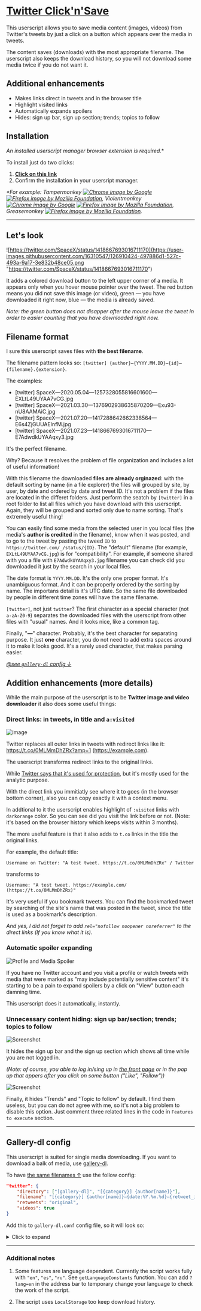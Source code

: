 # [Twitter Click'n'Save](https://github.com/AlttiRi/twitter-click-and-save#twitter-clicknsave)

This userscript allows you to save media content (images, videos) from Twitter's tweets by just a click on a button which appears over the media in tweets.

The content saves (downloads) with the most appropriate filename. The userscript also keeps the download history, so you will not download some media twice if you do not want it. 

## Additional enhancements
- Makes links direct in tweets and in the browser title
- Highlight visited links
- Automatically expands spoilers
- Hides: sign up bar, sign up section; trends; topics to follow

## Installation

_An installed userscript manager browser extension is required._*

To install just do two clicks:

1. **[Click on this link](https://github.com/AlttiRi/twitter-click-and-save/raw/master/twitter-click-and-save.user.js)**
2. Confirm the installation in your usersript manager.

_*For example: Tampermonkey
[![Chrome image by Google](https://camo.githubusercontent.com/bae47ea3643e2620e4cb40abcb8a9889d4f8c2719232de1e0bd185da0d55a466/68747470733a2f2f69636f6e732e69636f6e617263686976652e636f6d2f69636f6e732f676f6f676c652f6368726f6d652f32342f476f6f676c652d4368726f6d652d69636f6e2e706e67 "Download Tampermonkey for a Chromium based browser")](https://chrome.google.com/webstore/detail/tampermonkey/dhdgffkkebhmkfjojejmpbldmpobfkfo)
[![Firefox image by Mozilla Foundation](https://camo.githubusercontent.com/4bd792755387276114a3bb4c063c99c0efa29fdca0da7be0638ca9fc9fb0ec59/68747470733a2f2f69636f6e732e69636f6e617263686976652e636f6d2f69636f6e732f6361726c6f736a6a2f6d6f7a696c6c612f32342f46697265666f782d69636f6e2e706e67 "Download Tampermonkey for Firefox")](https://addons.mozilla.org/firefox/addon/tampermonkey/),
Violentmonkey
[![Chrome image by Google](https://camo.githubusercontent.com/bae47ea3643e2620e4cb40abcb8a9889d4f8c2719232de1e0bd185da0d55a466/68747470733a2f2f69636f6e732e69636f6e617263686976652e636f6d2f69636f6e732f676f6f676c652f6368726f6d652f32342f476f6f676c652d4368726f6d652d69636f6e2e706e67 "Download Violentmonkey for a Chromium based browser")](https://chrome.google.com/webstore/detail/violentmonkey/jinjaccalgkegednnccohejagnlnfdag)
[![Firefox image by Mozilla Foundation](https://camo.githubusercontent.com/4bd792755387276114a3bb4c063c99c0efa29fdca0da7be0638ca9fc9fb0ec59/68747470733a2f2f69636f6e732e69636f6e617263686976652e636f6d2f69636f6e732f6361726c6f736a6a2f6d6f7a696c6c612f32342f46697265666f782d69636f6e2e706e67 "Download Violentmonkey for Firefox")](https://addons.mozilla.org/firefox/addon/violentmonkey/), 
Greasemonkey
[![Firefox image by Mozilla Foundation](https://camo.githubusercontent.com/4bd792755387276114a3bb4c063c99c0efa29fdca0da7be0638ca9fc9fb0ec59/68747470733a2f2f69636f6e732e69636f6e617263686976652e636f6d2f69636f6e732f6361726c6f736a6a2f6d6f7a696c6c612f32342f46697265666f782d69636f6e2e706e67 "Download Greasemonkey for Firefox")](https://addons.mozilla.org/firefox/addon/greasemonkey/)._

---

## Let's look

![https://twitter.com/SpaceX/status/1418667693016711170](https://user-images.githubusercontent.com/16310547/126910424-497886d1-527c-493a-9a17-3e832b48ce05.png "https://twitter.com/SpaceX/status/1418667693016711170")

It adds a colored download button to the left upper corner of a media. It appears only when you hover mouse pointer over the tweet.
The red button means you did not save this image (or video), green — you have downloaded it right now, blue — the media is already saved.

_Note: the green button does not disapper after the mouse leave the tweet in order to easier counting that you have downloaded right now._

## Filename format

I sure this userscript saves files with **the best filename**.

The filename pattern looks so: `[twitter] {author}—{YYYY.MM.DD}—{id}—{filename}.{extension}`.

The examples:
- [twitter] SpaceX—2020.05.04—1257328055816601600—EXLtL49UYAA7vCG.jpg
- [twitter] SpaceX—2021.03.30—1376902938635870209—Exu93-nU8AAMAiC.jpg
- [twitter] SpaceX—2021.07.20—1417288642662338564—E6s4ZjGUUAEInfM.jpg
- [twitter] SpaceX—2021.07.23—1418667693016711170—E7AdwdkUYAAqxy3.jpg

It's the perfect filename.

Why? Because it resolves the problem of file organization and includes a lot of useful information!

With this filename the downloaded **files are already orginazed**: 
with the default sorting by name (in a file explorer) the files will grouped by site, by user, by date and ordered by date and tweet ID.
It's not a problem if the files are located in the differet folders. 
Just perform the seatch by `[twitter]` in a root folder to list all files which you have download with this userscript. Again, they will be grouped and sorted only due to name sorting. That's extremely useful thing!

You can easily find some media from the selected user in you local files (the media's **author is credited** in the filename), know when it was posted, and to go to the tweet by pasting the tweed `ID` to `https://twitter.com/_/status/{ID}`. The "default" filename (for example, `EXLtL49UYAA7vCG.jpg`) is for "compatibility". For example, if someone shared with you a file with `E7AdwdkUYAAqxy3.jpg` filename you can check did you downloaded it just by the search in your local files.

The date format is `YYYY.MM.DD`. It's the only one proper format. It's unambiguous format. And it can be properly ordered by the sorting by name. The importans detail is it's UTC date. So the same file downloaded by people in different time zones will have the same filename.

`[twitter]`, not just `twitter`? The first character as a special character (not `a-zA-Z0-9`) separates the downloaded files with the userscript from other files with "usual" names. And it looks nice, like a common tag. 

Finally, "**—**" character. Probably, it's the best character for separating purpose. It just **one** character, you do not need to add extra spaces around it to make it looks good. It's a rarely used character, that makes parsing easier.


_[@see `gallery-dl` config ↓](#gallery-dl-config)_

## Addition enhancements (more details)

While the main purpose of the userscript is to be **Twitter image and video downloader** it also does some useful things:

### Direct links: in tweets, in title and `a:visited` 

![image](https://user-images.githubusercontent.com/16310547/126907767-49141217-7c43-470e-b5ea-ad0cdc6979fe.png)

Twitter replaces all outer links in tweets with redirect links like it: https://t.co/0MLMmDhZRx?amp=1 (https://example.com).

The userscript transforms redirect links to the original links.

While [Twitter says that it's used for protection](https://developer.twitter.com/en/docs/tco), but it's mostly used for the analytic purpose. 

With the direct link you immitiatly see where it to goes (in the browser bottom corner), also you can copy exactly it with a context menu.

In addtional to it the userscript enables highlight of `:visited` links with `darkorange` color. So you can see did you visit the link before or not. (Note: it's based on the browser history which keeps visits within 3 months).

The more useful feature is that it also adds to `t.co` links in the title the original links.

For example, the default title: 

`Username on Twitter: "A test tweet. https://t.co/0MLMmDhZRx" / Twitter` 

transforms to

`Username: "A test tweet. https://example.com/ (https://t.co/0MLMmDhZRx)"`

It's very useful if you bookmark tweets. You can find the bookmarked tweet by searching of the site's name that was posted in the tweet, since the title is used as a bookmark's description.

_And yes, I did not forget to add `rel="nofollow noopener noreferrer"` to the direct links (If you know what it is)._


### Automatic spoiler expanding

![Profile and Media Spoiler](https://user-images.githubusercontent.com/16310547/126909041-ad6cb522-a44f-49b6-992d-873bbd77ae8e.png)


If you have no Twitter account and you visit a profile or watch tweets with media that were marked as "may include potentially sensitive content" it's starting to be a pain to expand spoilers by a click on "View" button each damning time.

This userscript does it automatically, instantly.


### Unnecessary content hiding: sign up bar/section; trends; topics to follow

![Screenshot](https://user-images.githubusercontent.com/16310547/126911788-1cf9ec76-a415-49d2-9428-4f8a7ae1ca7d.png)

It hides the sign up bar and the sign up section which shows all time while you are not logged in.

_(Note: of course, you able to log in/sing up in [the front page](https://twitter.com/) or in the pop up that appers after you click on some button ("Like", "Follow"))_

![Screenshot](https://user-images.githubusercontent.com/16310547/126912048-5efa30be-db76-4b7e-bd4a-7dc9d0dddb11.png)

Finally, it hides "Trends" and "Topic to follow" by default. I find them useless, but you can do not agree with me, so it's not a big problem to disable this option. Just comment three related lines in the code in `Features to execute` section.

---

## Gallery-dl config
This userscript is suited for single media downloading. If you want to download a balk of media, use [gallery-dl](https://github.com/mikf/gallery-dl).

To have [the same filenames ↑](#filename-format) use the follow config:
```json
"twitter": {
    "directory": ["[gallery-dl]", "[{category}] {author[name]}"],
    "filename": "[{category}] {author[name]}—{date:%Y.%m.%d}—{retweet_id|tweet_id}—{filename}.{extension}",
    "retweets": "original",
    "videos": true
}
```

Add this to `gallery-dl.conf` config file, so it will look so:
<details>
  <summary>Click to expand</summary>
  
```json
{
  "extractor": {    
    "reddit": {
      "...": "..."
    },
    
    "twitter": {
      "directory": ["[gallery-dl]", "[{category}] {author[name]}"],
      "filename": "[{category}] {author[name]}—{date:%Y.%m.%d}—{retweet_id|tweet_id}—{filename}.{extension}",
      "retweets": "original",
      "videos": true
    },
    
    "tumblr": {
      "...": "...",
      "...": "..."
    }
  }
}
```
_Do not forget to add a comma (`,`) if you put this in the middle of the json file._

</details>

---

### Additional notes
1. Some features are language dependent. Currently the script works fully with `"en"`, `"es"`, `"ru"`. See `getLanguageConstants` function. You can add `?lang=en` in the address bar to temporary change your language to check the work of the script.

2. The script uses `LocalStorage` too keep download history.
